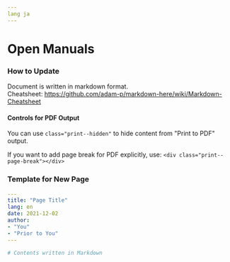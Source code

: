 ```yaml
---
lang ja
---
```



# Open Manuals


### How to Update

Document is written in markdown format.  
Cheatsheet: https://github.com/adam-p/markdown-here/wiki/Markdown-Cheatsheet


#### Controls for PDF Output

You can use `class="print--hidden"` to hide content from "Print to PDF" output.

If you want to add page break for PDF explicitly, use: `<div class="print--page-break"></div>`


### Template for New Page

```yaml
---
title: "Page Title"
lang: en
date: 2021-12-02
author:
- "You"
- "Prior to You"
---

# Contents written in Markdown
```
